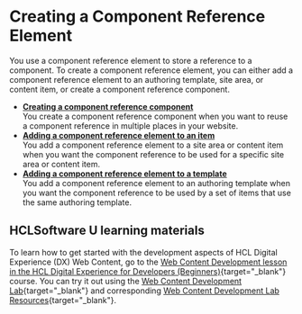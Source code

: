 # Creating a Component Reference Element


You use a component reference element to store a reference to a component. To create a component reference element, you can either add a component reference element to an authoring template, site area, or content item, or create a component reference component.

-   **[Creating a component reference component](wcm_dev_elements_comp-reference_creating.md)**  
You create a component reference component when you want to reuse a component reference in multiple places in your website.
-   **[Adding a component reference element to an item](wcm_dev_elements_comp-reference_adding.md)**  
You add a component reference element to a site area or content item when you want the component reference to be used for a specific site area or content item.
-   **[Adding a component reference element to a template](wcm_dev_elements_comp-reference_add_template.md)**  
You add a component reference element to an authoring template when you want the component reference to be used by a set of items that use the same authoring template.

## HCLSoftware U learning materials

To learn how to get started with the development aspects of HCL Digital Experience (DX) Web Content, go to the [Web Content Development lesson in the HCL Digital Experience for Developers (Beginners)](https://hclsoftwareu.hcltechsw.com/component/axs/?view=sso_config&id=3&forward=https%3A%2F%2Fhclsoftwareu.hcltechsw.com%2Fcourses%2Flesson%2F%3Fid%3D414 ){target="_blank"} course. You can try it out using the [Web Content Development Lab](https://hclsoftwareu.hcltechsw.com/images/Lc4sMQCcN5uxXmL13gSlsxClNTU3Mjc3NTc4MTc2/DS_Academy/DX/Developer/HDX-DEV-100_Web_Content_Development.pdf){target="_blank"} and corresponding [Web Content Development Lab Resources](https://hclsoftwareu.hcltechsw.com/images/Lc4sMQCcN5uxXmL13gSlsxClNTU3Mjc3NTc4MTc2/DS_Academy/DX/Developer/HDX-DEV-100_Web_Content_Development_Lab_Resources.zip){target="_blank"}.